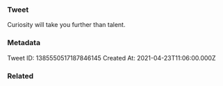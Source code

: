 ### Tweet
Curiosity will take you further than talent.

### Metadata
Tweet ID: 1385550517187846145
Created At: 2021-04-23T11:06:00.000Z

### Related

